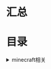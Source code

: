 # 汇总
# 目录
<details>
<summary>minecraft相关</summary>
    <details>
<summary>启动器</summary>
<details>
<summary>电脑版</summary>
  <details>
<summary>HMCL</summary>
- [GitHub链接](https://github.com/huanghongxun/HMCL)
- [官网链接](https://hmcl.huangyuhui.net/)
</details>

</details>
</details>
</details>
